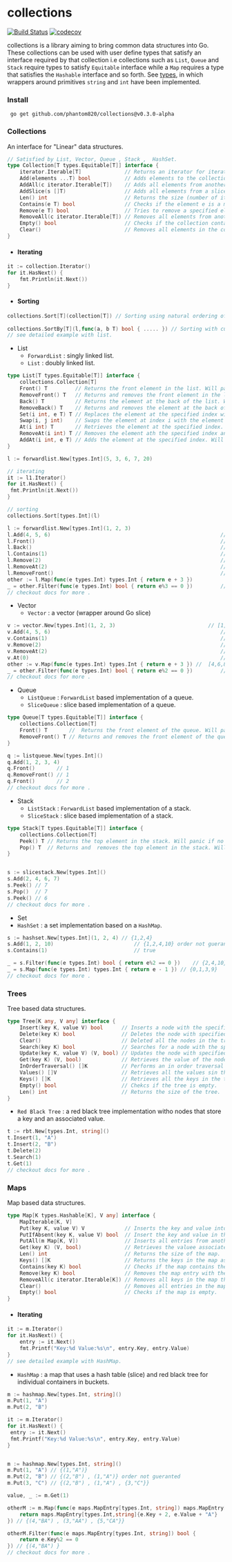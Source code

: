 # collections
[![Build Status](https://app.travis-ci.com/phantom820/collections.svg?branch=main)](https://app.travis-ci.com/phantom820/collections) [![codecov](https://codecov.io/gh/phantom820/collections/branch/main/graph/badge.svg?token=TY4FD26RP0)](https://codecov.io/gh/phantom820/collections)

collections is a library aiming to bring common data structures into Go. These collections can be used with user define types that satisfy an interface required by that collection i.e collections such as `List`, `Queue` and `Stack` require types to satisfy `Equitable` interface while a `Map` requires a type that satisfies the `Hashable` interface and so forth. See [types](https://github.com/phantom820/collections/blob/main/types/types.go), in which wrappers around primitives `string` and `int` have been implemented. 

### Install 
` go get github.com/phantom820/collections@v0.3.0-alpha`

### Collections
An interface for "Linear" data structures.
```go
// Satisfied by List, Vector, Queue , Stack ,  HashSet.
type Collection[T types.Equitable[T]] interface {
	iterator.Iterable[T]              // Returns an iterator for iterating through the collection.
	Add(elements ...T) bool           // Adds elements to the collection.
	AddAll(c iterator.Iterable[T])    // Adds all elements from another collection into the collection.
	AddSlice(s []T)                   // Adds all elements from a slice into the collection.
	Len() int                         // Returns the size (number of items) stored in the collection.
	Contains(e T) bool                // Checks if the element e is a member of the collection.
	Remove(e T) bool                  // Tries to remove a specified element in the collection. It removes the first occurence of the element.
	RemoveAll(c iterator.Iterable[T]) // Removes all elements from another collections that appear in the collection.
	Empty() bool                      // Checks if the collection contains any elements.
	Clear()                           // Removes all elements in the collection.
}
```
- #### Iterating
```go
it := collection.Iterator()
for it.HasNext() {
	fmt.Println(it.Next())
}
```
- #### Sorting
```go
collections.Sort[T](collection[T]) // Sorting using natural ordering of elements in the collection.
	
collections.SortBy[T](l,func(a, b T) bool { ..... }) // Sorting with custom comparator function. Needs to define ordering for 2 elemetns.
// see detailed example with list.
```

- List
	- `ForwardList` : singly linked list.
	- `List` : doubly linked list.

```go	
type List[T types.Equitable[T]] interface {
	collections.Collection[T]
	Front() T         // Returns the front element in the list. Will panic if there is no front element.
	RemoveFront() T   // Returns and removes the front element in the list.
	Back() T          // Returns the element at the back of the list. Will panic if no back element.
	RemoveBack() T    // Returns and removes the element at the back of the list. Will panic if no back element.
	Set(i int, e T) T // Replaces the element at the specified index with the new element and returns old element. Will panic if index out of bounds.
	Swap(i, j int)    // Swaps the element at index i with the element at index j. Will panic if one or both indices out of bounds.
	At(i int) T       // Retrieves the element at the specified index. Will panic if index is out of bounds.
	RemoveAt(i int) T // Removes the element ath the specified index andreturns it. Will panic if index out of bounds.
	AddAt(i int, e T) // Adds the element at the specified index. Will panic if index out of bounds.
}

l := forwardlist.New[types.Int](5, 3, 6, 7, 20)

// iterating
it := l1.Iterator()
for it.HasNext() {
 fmt.Println(it.Next())
}

// sorting
collections.Sort[types.Int](l)  

l := forwardlist.New[types.Int](1, 2, 3)                        		 // [1,2,3]
l.Add(4, 5, 6)                                                       // [1,2,3,4,5,6]
l.Front()                                                            // 1
l.Back()                                                             // 6
l.Contains(1)                                                        // true
l.Remove(2)                                                          // [1,3,4,5,6]
l.RemoveAt(2)                                                        //  4 , [1,3,5,6]
l.RemoveFront()                                                      // 1 , [3,5,6]
other := l.Map(func(e types.Int) types.Int { return e + 3 }) 				 //  [6,8,9]
_ = other.Filter(func(e types.Int) bool { return e%3 == 0 })         // [6,9]
// checkout docs for more .

```

- Vector
	- `Vector` : a vector (wrapper around Go slice)
```go
v := vector.New[types.Int](1, 2, 3)                              // [1,2,3]
v.Add(4, 5, 6)                                                       // [1,2,3,4,5,6]
v.Contains(1)                                                        // true
v.Remove(2)                                                          // [1,3,4,5,6]
v.RemoveAt(2)                                                        //  4 , [1,3,5,6]
v.At(0)                                                              // 1
other := v.Map(func(e types.Int) types.Int { return e + 3 }) //  [4,6,8,9]
_ = other.Filter(func(e types.Int) bool { return e%2 == 0 }) 		 // [4,6,8]
// checkout docs for more .
```
- Queue
	- `ListQueue` : `ForwardList` based implementation of a queue.
	- `SliceQueue` : slice based implementation of a queue.

```go
type Queue[T types.Equitable[T]] interface {
	collections.Collection[T]
	Front() T       //  Returns the front element of the queue. Will panic if no front element.
	RemoveFront() T // Returns and removes the front element of the queue. Will panic if no front element.
}

q := listqueue.New[types.Int]()
q.Add(1, 2, 3, 4)
q.Front()       // 1
q.RemoveFront() // 1
q.Front()       // 2
// checkout docs for more .
```

- Stack 
	- `ListStack` : `ForwardList` based implementation of a stack.
	- `SliceStack` : slice based implementation of a stack.
```go
type Stack[T types.Equitable[T]] interface {
	collections.Collection[T]
	Peek() T // Returns the top element in the stack. Will panic if no top element.
	Pop() T  // Returns and  removes the top element in the stack. Will panic if no top element.
}


s := slicestack.New[types.Int]()
s.Add(2, 4, 6, 7)
s.Peek() // 7
s.Pop()  // 7
s.Peek() // 6
// checkout docs for more .
```
- Set
- `HashSet` : a set implementation based on a `HashMap`.
```go
s := hashset.New[types.Int](1, 2, 4) // {1,2,4}
s.Add(1, 2, 10)                          // {1,2,4,10} order not gueranteed
s.Contains(1)                            // true

_ = s.Filter(func(e types.Int) bool { return e%2 == 0 })    // {2,4,10}
_ = s.Map(func(e types.Int) types.Int { return e - 1 }) // {0,1,3,9}
// checkout docs for more .
```


### Trees
Tree based data structures.
```go
type Tree[K any, V any] interface {
	Insert(key K, value V) bool      // Inserts a node with the specified key and value.
	Delete(key K) bool               // Deletes the node with specified key. Returns true if such a node was found and deleted otherwise false.
	Clear()                          // Deleted all the nodes in the tree.
	Search(key K) bool               // Searches for a node with the specified key.
	Update(key K, value V) (V, bool) // Updates the node with specified key with the new value. Returns the old value if there was such a node.
	Get(key K) (V, bool)             // Retrieves the value of the node with the specified key.
	InOrderTraversal() []K           // Performs an in order traversal and returns results in a slice.
	Values() []V                     // Retrieves all the values sin the tree.
	Keys() []K                       // Retrieves all the keys in the tree.
	Empty() bool                     // Chekcs if the tree is empty.
	Len() int                        // Returns the size of the tree.
}
```

- `Red Black Tree` : a red black tree implementation witho nodes that store a key and an associated value.

```go
t := rbt.New[types.Int, string]()
t.Insert(1, "A")
t.Insert(2, "B")
t.Delete(2)
t.Search(1)
t.Get(1)
// checkout docs for more .
```

### Maps
Map based data structures.
```go
type Map[K types.Hashable[K], V any] interface {
	MapIterable[K, V]
	Put(key K, value V) V             // Inserts the key and value into the map. Returns the previous value associated with the key if it was present otherwise zero value.
	PutIfAbsent(key K, value V) bool  // Insert the key and value in the map if the key does not already exist.
	PutAll(m Map[K, V])               // Inserts all entries from another map into the map.
	Get(key K) (V, bool)              // Retrieves the valuee associated with the key. Returns zero value if the key does not exist.
	Len() int                         // Returns the size of the map.
	Keys() []K                        // Returns the keys in the map as a slice.
	Contains(key K) bool              // Checks if the map contains the specified key.
	Remove(key K) bool                // Removes the map entry with the specified key.
	RemoveAll(c iterator.Iterable[K]) // Removes all keys in the map that appear in an iterable.
	Clear()                           // Removes all entries in the map.
	Empty() bool                      // Checks if the map is empty.
}
```
- #### Iterating
```go
it := m.Iterator()
for it.HasNext() {
	entry := it.Next()
	fmt.Printf("Key:%d Value:%s\n", entry.Key, entry.Value)
}
// see detailed example with HashMap.
```
- `HashMap` : a map that uses a hash table (slice) and red black tree for individual containers in buckets.
```go
m := hashmap.New[types.Int, string]()
m.Put(1, "A")
m.Put(2, "B")

it := m.Iterator()
for it.HasNext() {
 entry := it.Next()
 fmt.Printf("Key:%d Value:%s\n", entry.Key, entry.Value)
} 


m := hashmap.New[types.Int, string]()
m.Put(1, "A") // {(1,"A")}
m.Put(2, "B") // {(2,"B") , (1,"A")} order not gueranted
m.Put(3, "C") // {(2,"B") , (1,"A") , {3,"C"}}

value, _ := m.Get(1)

otherM := m.Map(func(e maps.MapEntry[types.Int, string]) maps.MapEntry[types.Int, string] {
	return maps.MapEntry[types.Int,string]{e.Key + 2, e.Value + "A"}
}) // {(4,"BA") , (3,"AA") , {5,"CA"}}

otherM.Filter(func(e maps.MapEntry[types.Int, string]) bool {
	return e.Key%2 == 0
}) // {(4,"BA") }
// checkout docs for more .
```






